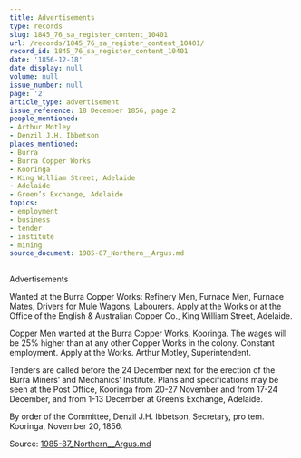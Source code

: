 ```yaml
---
title: Advertisements
type: records
slug: 1845_76_sa_register_content_10401
url: /records/1845_76_sa_register_content_10401/
record_id: 1845_76_sa_register_content_10401
date: '1856-12-18'
date_display: null
volume: null
issue_number: null
page: '2'
article_type: advertisement
issue_reference: 18 December 1856, page 2
people_mentioned:
- Arthur Motley
- Denzil J.H. Ibbetson
places_mentioned:
- Burra
- Burra Copper Works
- Kooringa
- King William Street, Adelaide
- Adelaide
- Green’s Exchange, Adelaide
topics:
- employment
- business
- tender
- institute
- mining
source_document: 1985-87_Northern__Argus.md
---
```


Advertisements

Wanted at the Burra Copper Works: Refinery Men, Furnace Men, Furnace Mates, Drivers for Mule Wagons, Labourers.  Apply at the Works or at the Office of the English & Australian Copper Co., King William Street, Adelaide.

Copper Men wanted at the Burra Copper Works, Kooringa.  The wages will be 25% higher than at any other Copper Works in the colony.  Constant employment.  Apply at the Works.  Arthur Motley, Superintendent.

Tenders are called before the 24 December next for the erection of the Burra Miners’ and Mechanics’ Institute.  Plans and specifications may be seen at the Post Office, Kooringa from 20-27 November and from 17-24 December, and from 1-13 December at Green’s Exchange, Adelaide.

By order of the Committee, Denzil J.H. Ibbetson, Secretary, pro tem.  Kooringa, November 20, 1856.

Source: [1985-87_Northern__Argus.md](/downloads/markdown/1985-87_Northern__Argus.md)
